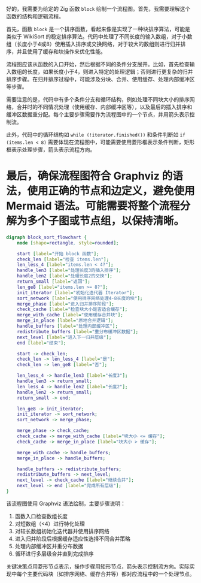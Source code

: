 好的，我需要为给定的 Zig 函数 `block` 绘制一个流程图。首先，我需要理解这个函数的结构和逻辑流程。

首先，函数 `block` 是一个排序函数，看起来像是实现了一种块排序算法，可能是类似于 WikiSort 的稳定排序算法。代码中处理了不同长度的输入数组，对于小数组（长度小于4或8）使用插入排序或交换网络，对于较大的数组则进行归并排序，并且使用了缓存和块操作来优化性能。

流程图应该从函数的入口开始，然后根据不同的条件分支展开。比如，首先检查输入数组的长度，如果长度小于4，则进入特定的处理逻辑；否则进行更复杂的归并排序步骤。在归并排序过程中，可能涉及分块、合并、使用缓存、处理内部缓冲区等步骤。

需要注意的是，代码中有多个条件分支和循环结构，例如处理不同块大小的排序网络，合并时的不同情况处理（使用缓存、内部缓冲区等），以及最后的插入排序和缓冲区数据重分配。每个主要步骤需要作为流程图中的一个节点，并用箭头表示控制流。

此外，代码中的循环结构如 `while (!iterator.finished())` 和条件判断如 `if (items.len < 8)` 需要体现在流程图中，可能需要使用菱形框表示条件判断，矩形框表示处理步骤，箭头表示流程方向。

最后，确保流程图符合 Graphviz 的语法，使用正确的节点和边定义，避免使用 Mermaid 语法。可能需要将整个流程分解为多个子图或节点组，以保持清晰。
================================================
```dot
digraph block_sort_flowchart {
    node [shape=rectangle, style=rounded];

    start [label="开始 block 函数"];
    check_len [label="检查 items.len"];
    len_less_4 [label="items.len < 4?"];
    handle_len3 [label="处理长度3的插入排序"];
    handle_len2 [label="处理长度2的交换"];
    return_small [label="返回"];
    len_ge8 [label="items.len >= 8?"];
    init_iterator [label="初始化迭代器 Iterator"];
    sort_network [label="使用排序网络处理4-8长度的块"];
    merge_phase [label="进入归并排序阶段"];
    check_cache [label="检查块大小是否适合缓存"];
    merge_with_cache [label="使用缓存合并块"];
    merge_in_place [label="原地合并逻辑"];
    handle_buffers [label="处理内部缓冲区"];
    redistribute_buffers [label="重分布缓冲区数据"];
    next_level [label="进入下一归并层级"];
    end [label="结束"];

    start -> check_len;
    check_len -> len_less_4 [label="是"];
    check_len -> len_ge8 [label="否"];

    len_less_4 -> handle_len3 [label="长度3"];
    handle_len3 -> return_small;
    len_less_4 -> handle_len2 [label="长度2"];
    handle_len2 -> return_small;
    return_small -> end;

    len_ge8 -> init_iterator;
    init_iterator -> sort_network;
    sort_network -> merge_phase;

    merge_phase -> check_cache;
    check_cache -> merge_with_cache [label="块大小 <= 缓存"];
    check_cache -> merge_in_place [label="块大小 > 缓存"];

    merge_with_cache -> handle_buffers;
    merge_in_place -> handle_buffers;

    handle_buffers -> redistribute_buffers;
    redistribute_buffers -> next_level;
    next_level -> check_cache [label="继续合并"];
    next_level -> end [label="完成所有层级"];
}
```

该流程图使用 Graphviz 语法绘制，主要步骤说明：

1. 函数入口检查数组长度
2. 对短数组（<4）进行特化处理
3. 对较长数组初始化迭代器并使用排序网络
4. 进入归并阶段后根据缓存适应性选择不同合并策略
5. 处理内部缓冲区并重分布数据
6. 循环进行多层级合并直到完成排序

关键决策点用菱形节点表示，操作步骤用矩形节点，箭头表示控制流方向。实际实现中每个主要代码块（如排序网络、缓存合并等）都对应流程中的一个处理节点。